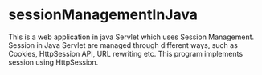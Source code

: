 # sessionManagementInJava

This is a web application in java Servlet which uses Session Management. Session in Java Servlet are managed through different ways, such as Cookies, HttpSession API, URL rewriting etc. This program implements session using HttpSession.
